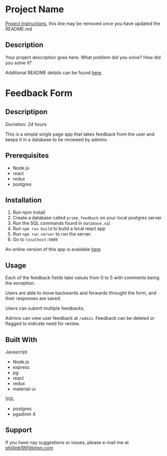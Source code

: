 # Project Name

[Project Instructions](./INSTRUCTIONS.md), this line may be removed once you have updated the README.md

## Description

Your project description goes here. What problem did you solve? How did you solve it?

Additional README details can be found [here](https://github.com/PrimeAcademy/github-finalization-assignment).


# Feedback Form

## Descriptipon
_Durration: 24 hours_

This is a simple single page app that takes feedback from the user and keeps it in a database to be reviewed by admins.

## Prerequisites

* Node.js
* react
* redux
* postgres

## Installation

1. Run npm install
2. Create a database called `prime_feedback` on your local postgres server
3. Run the SQL commands found in `database.sql`
3. Run `npm run build` to build a local react app
4. Run `npm run server` to run the server.
5. Go to `localhost:5000` 

An online version of this app is available [here](https://safe-cove-90277.herokuapp.com/)

## Usage

Each of the feedback fields take values from 0 to 5 with comments being the exception.

Users are able to move backwards and forwards throught the form, and their responses are saved.

Users can submit multiple feedbacks.

Admins can view user feedback at `/admin`.  Feedback can be deleted or flagged to indicate need for review.

## Built With

Javascript
* Node.js
* express
* pg
* react
* redux
* material-ui

SQL
* postgres
* pgadmin 4

## Support

If you have nay suggestions or issues, please e-mail me at phillipb1991@msn.com